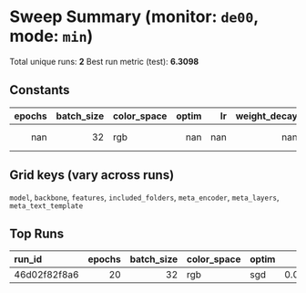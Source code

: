 # Sweep Summary (monitor: `de00`, mode: `min`)

Total unique runs: **2**
Best run metric (test): **6.3098**

## Constants
|   epochs |   batch_size | color_space   |   optim |   lr |   weight_decay |   lr_schedule |   lr_auto |   mse_weight_epochs |   val_split | meta_model_name            |
|---------:|-------------:|:--------------|--------:|-----:|---------------:|--------------:|----------:|--------------------:|------------:|:---------------------------|
|      nan |           32 | rgb           |     nan |  nan |            nan |           nan |       nan |                 nan |           0 | jhu-clsp/ettin-encoder-17m |

## Grid keys (vary across runs)
`model`, `backbone`, `features`, `included_folders`, `meta_encoder`, `meta_layers`, `meta_text_template`

## Top Runs
| run_id       |   epochs |   batch_size | color_space   | optim   |    lr |   weight_decay | lr_schedule   | lr_auto   |   mse_weight_epochs | model   | backbone   | features        | included_folders   | meta_encoder   |   meta_layers | meta_text_template   |   best_metric |   best_epoch |
|:-------------|---------:|-------------:|:--------------|:--------|------:|---------------:|:--------------|:----------|--------------------:|:--------|:-----------|:----------------|:-------------------|:---------------|--------------:|:---------------------|--------------:|-------------:|
| 46d02f82f8a6 |       20 |           32 | rgb           | sgd     | 0.001 |         0.0001 | paper_resnet  | True      |                  75 | late    | resnet18   | image+mean+meta | focus/iphone       | flair          |            -2 | compact              |       6.30983 |           20 |
